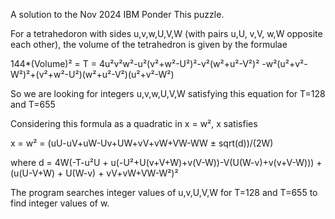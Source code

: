 A solution to the Nov 2024 IBM Ponder This puzzle.

For a tetrahedoron with sides u,v,w,U,V,W (with pairs u,U, v,V, w,W opposite each other), the volume of the tetrahedron is given by the formulae

144*(Volume)² = T = 4u²v²w²-u²(v²+w²-U²)²-v²(w²+u²-V²)² -w²(u²+v²-W²)²+(v²+w²-U²)(w²+u²-V²)(u²+v²-W²)
		
So we are looking for integers u,v,w,U,V,W satisfying this equation for T=128 and T=655

Considering this formula as a quadratic in x = w², x satisfies

x = w² =  (uU-uV+uW-Uv+UW+vV+vW+VW-WW  ± sqrt(d))/(2W)

where d = 4W(-T-u²U + u(-U²+U(v+V+W)+v(V-W))-V(U(W-v)+v(v+V-W))) + (u(U-V+W) + U(W-v) + vV+vW+VW-W²)²		
		  
The program searches integer values of 	u,v,U,V,W for T=128 and T=655 to find integer values of w.	  

